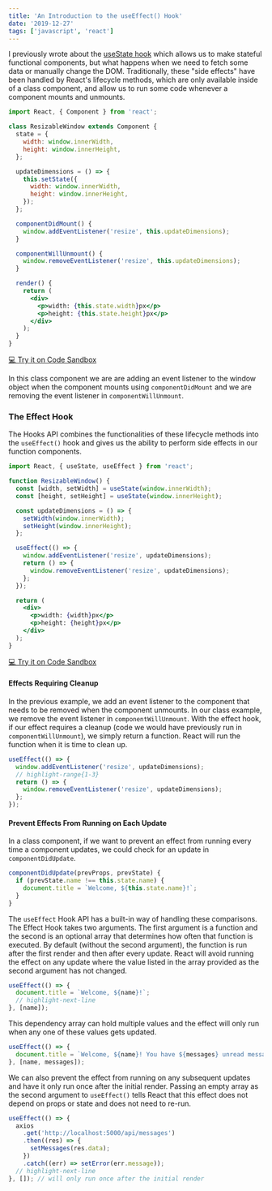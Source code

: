 ```yaml
---
title: 'An Introduction to the useEffect() Hook'
date: '2019-12-27'
tags: ['javascript', 'react']
---
```


I previously wrote about the [useState hook](/use-state-hook) which allows us to make stateful functional components, but what happens when we need to fetch some data or manually change the DOM. Traditionally, these "side effects" have been handled by React's lifecycle methods, which are only available inside of a class component, and allow us to run some code whenever a component mounts and unmounts.

```jsx
import React, { Component } from 'react';

class ResizableWindow extends Component {
  state = {
    width: window.innerWidth,
    height: window.innerHeight,
  };

  updateDimensions = () => {
    this.setState({
      width: window.innerWidth,
      height: window.innerHeight,
    });
  };

  componentDidMount() {
    window.addEventListener('resize', this.updateDimensions);
  }

  componentWillUnmount() {
    window.removeEventListener('resize', this.updateDimensions);
  }

  render() {
    return (
      <div>
        <p>width: {this.state.width}px</p>
        <p>height: {this.state.height}px</p>
      </div>
    );
  }
}
```

<a class="code-sandbox-link" href="https://codesandbox.io/s/use-effect-class-demo-dc5mk" target="_blank">💻 Try it on Code Sandbox</a>

In this class component we are are adding an event listener to the window object when the component mounts using `componentDidMount` and we are removing the event listener in `componentWillUnmount`.

### The Effect Hook

The Hooks API combines the functionalities of these lifecycle methods into the `useEffect()` hook and gives us the ability to perform side effects in our function components.

```jsx
import React, { useState, useEffect } from 'react';

function ResizableWindow() {
  const [width, setWidth] = useState(window.innerWidth);
  const [height, setHeight] = useState(window.innerHeight);

  const updateDimensions = () => {
    setWidth(window.innerWidth);
    setHeight(window.innerHeight);
  };

  useEffect(() => {
    window.addEventListener('resize', updateDimensions);
    return () => {
      window.removeEventListener('resize', updateDimensions);
    };
  });

  return (
    <div>
      <p>width: {width}px</p>
      <p>height: {height}px</p>
    </div>
  );
}
```

<a class="code-sandbox-link" href="https://codesandbox.io/s/use-effect-functional-demo-3ki4d" target="_blank">💻 Try it on Code Sandbox</a>

#### Effects Requiring Cleanup

In the previous example, we add an event listener to the component that needs to be removed when the component unmounts. In our class example, we remove the event listener in `componentWillUnmount`. With the effect hook, if our effect requires a cleanup (code we would have previously run in `componentWillUnmount`), we simply return a function. React will run the function when it is time to clean up.

```jsx
useEffect(() => {
  window.addEventListener('resize', updateDimensions);
  // highlight-range{1-3}
  return () => {
    window.removeEventListener('resize', updateDimensions);
  };
});
```

#### Prevent Effects From Running on Each Update

In a class component, if we want to prevent an effect from running every time a component updates, we could check for an update in `componentDidUpdate`.

```jsx
componentDidUpdate(prevProps, prevState) {
  if (prevState.name !== this.state.name) {
    document.title = `Welcome, ${this.state.name}!`;
  }
}
```

The `useEffect` Hook API has a built-in way of handling these comparisons. The Effect Hook takes two arguments. The first argument is a function and the second is an optional array that determines how often that function is executed. By default (without the second argument), the function is run after the first render and then after every update. React will avoid running the effect on any update where the value listed in the array provided as the second argument has not changed.

```jsx
useEffect(() => {
  document.title = `Welcome, ${name}!`;
  // highlight-next-line
}, [name]);
```

This dependency array can hold multiple values and the effect will only run when any one of these values gets updated.

```jsx
useEffect(() => {
  document.title = `Welcome, ${name}! You have ${messages} unread messages.`;
}, [name, messages]);
```

We can also prevent the effect from running on any subsequent updates and have it only run once after the initial render. Passing an empty array as the second argument to `useEffect()` tells React that this effect does not depend on props or state and does not need to re-run.

```jsx
useEffect(() => {
  axios
    .get('http://localhost:5000/api/messages')
    .then((res) => {
      setMessages(res.data);
    })
    .catch((err) => setError(err.message));
  // highlight-next-line
}, []); // will only run once after the initial render
```
